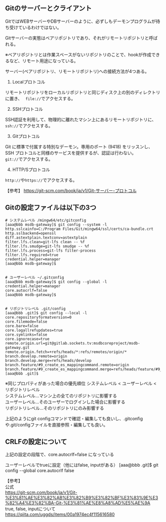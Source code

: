 ## Gitのサーバーとクライアント
GitではWEBサーバーやDBサーバーのように、必ずしもデーモンプログラムが待ち受けているわけではない。  

Gitサーバーの実態はベアリポジトリであり、それがリモートリポジトリと呼ばれる。  

※ベアリポジトリとは作業スペースがないリポジトリのことで、hookが作成できるなど、リモート用途になっている。  

サーバー(ベアリポジトリ、リモートリポジトリ)への接続方法が4つある。  

1. Localプロトコル  

リモートリポジトリをローカルリポジトリと同じディスク上の別のディレクトリに置き、　
`file://`でアクセスする。

2. SSHプロトコル  

SSH認証を利用して、物理的に離れたマシン上にあるリモートリポジトリに、  
`ssh://`でアクセスする。  

3. Gitプロトコル  

Git に標準で付属する特別なデーモン。専用のポート (9418) をリッスンし、  
SSH プロトコルと同様のサービスを提供するが、認証は行わない。  
`git://`でアクセスする。

4. HTTP/Sプロトコル  

`http://`や`https://`でアクセスする。  


【参考】
https://git-scm.com/book/ja/v1/Git-サーバー-プロトコル


## Gitの設定ファイルは以下の3つ  

```
# システムレベル /mingw64/etc/gitconfig
[aaa@bbb msdb-gateway]$ git config --system -l
http.sslcainfo=C:/Program Files/Git/mingw64/ssl/certs/ca-bundle.crt
http.sslbackend=openssl
diff.astextplain.textconv=astextplain
filter.lfs.clean=git-lfs clean -- %f
filter.lfs.smudge=git-lfs smudge -- %f
filter.lfs.process=git-lfs filter-process
filter.lfs.required=true
credential.helper=manager
[aaa@bbb msdb-gateway]$


# ユーザーレベル ~/.gitconfig
[aaa@bbb msdb-gateway]$ git config --global -l
credential.helper=manager
core.autocrlf=false
[aaa@bbb msdb-gateway]$


# リポジトリレベル .git/config
[aaa@bbb .git]$ git config --local -l
core.repositoryformatversion=0
core.filemode=false
core.bare=false
core.logallrefupdates=true
core.symlinks=false
core.ignorecase=true
remote.origin.url=git@gitlab.sockets.tv:msdbcoreproject/msdb-gateway.git
remote.origin.fetch=+refs/heads/*:refs/remotes/origin/*
branch.develop.remote=origin
branch.develop.merge=refs/heads/develop
branch.feature/#9_create_es_mappingcommand.remote=origin
branch.feature/#9_create_es_mappingcommand.merge=refs/heads/feature/#9_create_es_mappingcommand
[aaa@bbb .git]$
```

※同じプロパティがあった場合の優先順位 システムレベル < ユーザーレベル < リポジトリレベル  
システムレベル...マシン上の全てのリポジトリに影響する  
ユーザーレベル...そのユーザーでログインした場合に影響する  
リポジトリレベル...そのリポジトリにのみ影響する  

上記のようにgit configコマンドで確認・編集しても良いし、.gitconfigや.git/configファイルを直接参照・編集しても良い。    

## CRLFの設定について  

上記の設定の段階で、core.autocrlf=false になっている
  
ユーザーレベルでtrueに設定（他にはfalse, inputがある）
[aaa@bbb .git]$ git config --global core.autocrlf false

【参考】  
公式  
https://git-scm.com/book/ja/v1/Git-%E3%81%AE%E3%82%AB%E3%82%B9%E3%82%BF%E3%83%9E%E3%82%A4%E3%82%BA-Git-%E3%81%AE%E8%A8%AD%E5%AE%9A  
true, false, inputについて  
https://qiita.com/uggds/items/00a1974ec4f115616580
